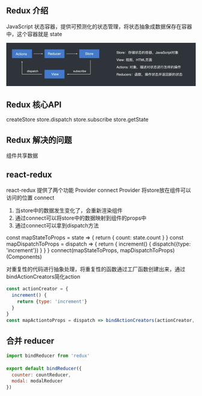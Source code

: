 ## Redux 介绍
JavaScript 状态容器，提供可预测化的状态管理，将状态抽象成数据保存在容器中，这个容器就是 state

![redux flow](/redux/flow.png)

## Redux 核心API
createStore
store.dispatch
store.subscribe
store.getState
## Redux 解决的问题
组件共享数据

## react-redux
react-redux 提供了两个功能 Provider connect
Provider 将store放在组件可以访问的位置
connect 
1. 当store中的数据发生变化了，会重新渲染组件
2. 通过connect可以将store中的数据映射到组件的props中
3. 通过connect可以拿到dispatch方法

const mapStateToProps = state => {
  return {
    count: state.count
  }
}
const mapDispatchToProps = dispatch => {
  return {
    increment() {
      dispatch({type: 'increment'})
    }
  }
}
connect(mapStateToProps, mapDispatchToProps)(Components)

对重复性的代码进行抽象处理，将重复性的函数通过工厂函数创建出来，通过bindActionCreators简化action
``` javascript
const actionCreator = {
  increment() {
    return {type: 'increment'}
  }
}
const mapActiontoProps = dispatch => bindActionCreators(actionCreator, dispatch)
```

## 合并 reducer
``` javascript
import bindReducer from 'redux'

export default bindReducer({
  counter: countReducer,
  modal: modalReducer
})
```